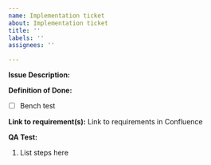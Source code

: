 ```yaml
---
name: Implementation ticket
about: Implementation ticket
title: ''
labels: ''
assignees: ''

---
```


**Issue Description:**

**Definition of Done:**
- [ ] Bench test

**Link to requirement(s):**
Link to requirements in Confluence <add link here>

**QA Test:**
1. List steps here
